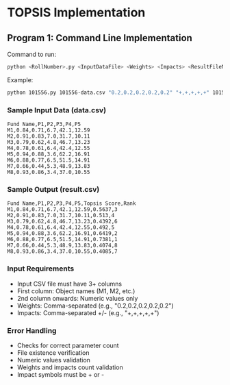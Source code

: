 # TOPSIS Implementation

## Program 1: Command Line Implementation
Command to run:
```bash
python <RollNumber>.py <InputDataFile> <Weights> <Impacts> <ResultFileName>
```

Example:
```bash
python 101556.py 101556-data.csv "0.2,0.2,0.2,0.2,0.2" "+,+,+,+,+" 101556-result.csv
```

### Sample Input Data (data.csv)
```
Fund Name,P1,P2,P3,P4,P5
M1,0.84,0.71,6.7,42.1,12.59
M2,0.91,0.83,7.0,31.7,10.11
M3,0.79,0.62,4.8,46.7,13.23
M4,0.78,0.61,6.4,42.4,12.55
M5,0.94,0.88,3.6,62.2,16.91
M6,0.88,0.77,6.5,51.5,14.91
M7,0.66,0.44,5.3,48.9,13.83
M8,0.93,0.86,3.4,37.0,10.55
```

### Sample Output (result.csv)
```
Fund Name,P1,P2,P3,P4,P5,Topsis Score,Rank
M1,0.84,0.71,6.7,42.1,12.59,0.5637,3
M2,0.91,0.83,7.0,31.7,10.11,0.513,4
M3,0.79,0.62,4.8,46.7,13.23,0.4392,6
M4,0.78,0.61,6.4,42.4,12.55,0.492,5
M5,0.94,0.88,3.6,62.2,16.91,0.6419,2
M6,0.88,0.77,6.5,51.5,14.91,0.7381,1
M7,0.66,0.44,5.3,48.9,13.83,0.4074,8
M8,0.93,0.86,3.4,37.0,10.55,0.4085,7
```

### Input Requirements
- Input CSV file must have 3+ columns
- First column: Object names (M1, M2, etc.)
- 2nd column onwards: Numeric values only
- Weights: Comma-separated (e.g., "0.2,0.2,0.2,0.2,0.2")
- Impacts: Comma-separated +/- (e.g., "+,+,+,+,+")

### Error Handling
- Checks for correct parameter count
- File existence verification
- Numeric values validation
- Weights and impacts count validation
- Impact symbols must be + or -
